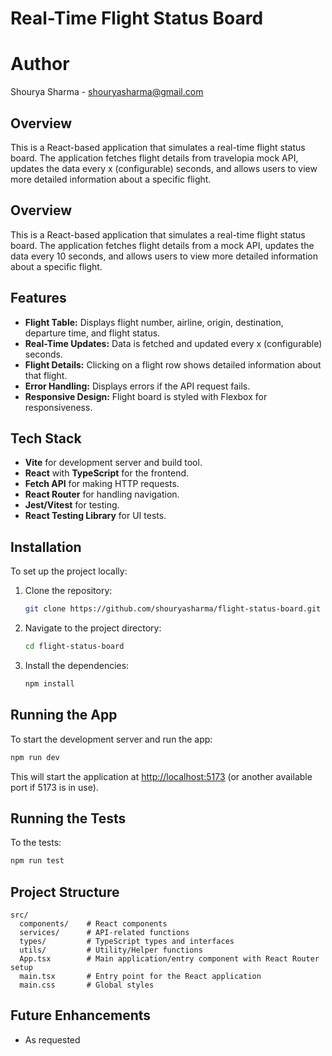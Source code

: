 # Real-Time Flight Status Board

# Author

Shourya Sharma - shouryasharma@gmail.com

## Overview

This is a React-based application that simulates a real-time flight status board. The application fetches flight details from travelopia mock API, updates the data every x (configurable) seconds, and allows users to view more detailed information about a specific flight.

## Overview

This is a React-based application that simulates a real-time flight status board. The application fetches flight details from a mock API, updates the data every 10 seconds, and allows users to view more detailed information about a specific flight.

## Features

- **Flight Table:** Displays flight number, airline, origin, destination, departure time, and flight status.
- **Real-Time Updates:** Data is fetched and updated every x (configurable) seconds.
- **Flight Details:** Clicking on a flight row shows detailed information about that flight.
- **Error Handling:** Displays errors if the API request fails.
- **Responsive Design:** Flight board is styled with Flexbox for responsiveness.

## Tech Stack

- **Vite** for development server and build tool.
- **React** with **TypeScript** for the frontend.
- **Fetch API** for making HTTP requests.
- **React Router** for handling navigation.
- **Jest/Vitest** for testing.
- **React Testing Library** for UI tests.

## Installation

To set up the project locally:

1. Clone the repository:
   ```bash
   git clone https://github.com/shouryasharma/flight-status-board.git
   ```

2. Navigate to the project directory:

    ```bash
    cd flight-status-board
    ```

3. Install the dependencies:

    ```bash
    npm install
    ```

## Running the App

To start the development server and run the app:

```bash
npm run dev
```

This will start the application at [http://localhost:5173](http://localhost:5173) (or another available port if 5173 is in use).

## Running the Tests

To the tests:

```bash
npm run test
```

## Project Structure

```
src/
  components/    # React components
  services/      # API-related functions
  types/         # TypeScript types and interfaces
  utils/         # Utility/Helper functions
  App.tsx        # Main application/entry component with React Router setup
  main.tsx       # Entry point for the React application
  main.css       # Global styles
```

## Future Enhancements

- As requested
